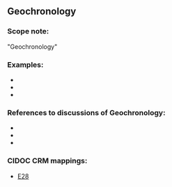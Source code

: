 
## Geochronology 

###  Scope note: 
"Geochronology" 

### Examples: 

* 
* 
* 

### References to discussions of Geochronology:

* 

* 

* 

### CIDOC CRM mappings: 

* [E28](http://www.cidoc-crm.org/entity/e28-conceptual-object/version-6.2)
